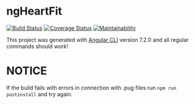 # ngHeartFit

[![Build Status](https://travis-ci.com/donmahallem/ngHeartFit.svg?branch=master)](https://travis-ci.com/donmahallem/ngHeartFit) [![Coverage Status](https://coveralls.io/repos/github/donmahallem/ngHeartFit/badge.svg?branch=master)](https://coveralls.io/github/donmahallem/ngHeartFit?branch=master) [![Maintainability](https://api.codeclimate.com/v1/badges/098b0786bb944d2a0449/maintainability)](https://codeclimate.com/github/donmahallem/ngHeartFit/maintainability)

This project was generated with [Angular CLI](https://github.com/angular/angular-cli) version 7.2.0 and all regular commands should work!

# NOTICE

If the build fails with errors in connection with .pug files run  `npm run postinstall` and try again.